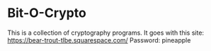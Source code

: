 # Bit-O-Crypto
This is a collection of cryptography programs.
It goes with this site: https://bear-trout-tlbe.squarespace.com/ 
Password: pineapple
